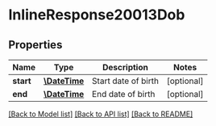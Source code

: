 # InlineResponse20013Dob

## Properties
Name | Type | Description | Notes
------------ | ------------- | ------------- | -------------
**start** | [**\DateTime**](\DateTime.md) | Start date of birth | [optional] 
**end** | [**\DateTime**](\DateTime.md) | End date of birth | [optional] 

[[Back to Model list]](../README.md#documentation-for-models) [[Back to API list]](../README.md#documentation-for-api-endpoints) [[Back to README]](../README.md)


